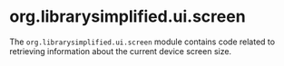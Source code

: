 org.librarysimplified.ui.screen
===

The `org.librarysimplified.ui.screen` module contains code related
to retrieving information about the current device screen size.
